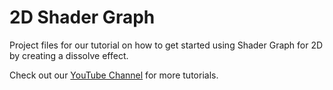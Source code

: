 # 2D Shader Graph
Project files for our tutorial on how to get started using Shader Graph for 2D by creating a dissolve effect.



Check out our [YouTube Channel](http://youtube.com/brackeys) for more tutorials.